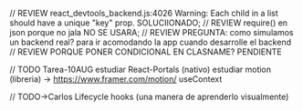 // REVIEW react_devtools_backend.js:4026 Warning: Each child in a list should have a unique "key" prop.
SOLUCIIONADO;
// REVIEW require() en json porque no jala
NO SE USARA;
// REVIEW PREGUNTA: como simulamos un backend real? para ir acomodando la app cuando desarrolle el backend
// REVIEW PORQUE PONER CONDICIONAL EN CLASNAME? PENDIENTE

// TODO Tarea-10AUG
estudiar React-Portals (nativo)
estudiar motion (libreria) -> https://www.framer.com/motion/
useContext

// TODO->Carlos
Lifecycle hooks (una manera de aprenderlo visualmente)
